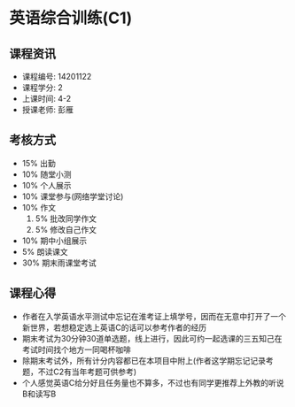 # 英语综合训练(C1)

## 课程资讯
- 课程编号: 14201122
- 课程学分: 2
- 上课时间: 4-2
- 授课老师: 彭雁
  
## 考核方式
- 15% 出勤
- 10% 随堂小测
- 10% 个人展示
- 10% 课堂参与(网络学堂讨论)
- 10% 作文
   1. 5% 批改同学作文
   2. 5% 修改自己作文 
- 10% 期中小组展示
- 5% 朗读课文
- 30% 期末雨课堂考试

## 课程心得
- 作者在入学英语水平测试中忘记在淮考证上填学号，因而在无意中打开了一个新世界，若想稳定选上英语C的话可以参考作者的经历
- 期末考试为30分钟30道单选题，线上进行，因此可约一起选课的三五知己在考试时间找个地方一同喝杯咖啡
- 除期末考试外，所有计分内容都已在本项目中附上(作者这学期忘记记录考题，不过C2有当年考题可供参考)
- 个人感觉英语C给分好且任务量也不算多，不过也有同学更推荐上外教的听说B和读写B

